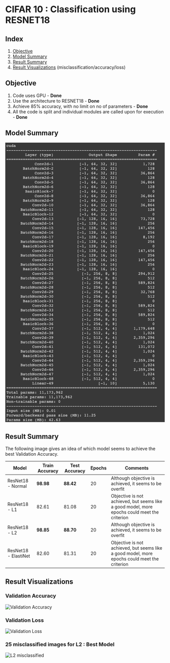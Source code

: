 
# CIFAR 10 : Classification using RESNET18

## Index  
1. [Objective](#objective)  
2. [Model Summary](#model-summary)
3. [Result Summary](#result-summary)
4. [Result Visualizations](#result-visualizations) (misclassification/accuracy/loss)

## Objective   
1. Code uses GPU - **Done**  
2. Use the architecture to RESNET18 - **Done**  
3. Achieve 85% accuracy, with no limit on no of parameters - **Done**   
4. All the code is split and individual modules are called upon for execution - **Done**    

## Model Summary  

![Model Summary](./images/Model_Summary.png)

## Result Summary

The following image gives an idea of which model seems to achieve the best Validation Accuracy.


| Model | Train Accuracy | Test Accuracy | Epochs | Comments |
| --- | --- | --- | --- | --- |
| ResNet18 - Normal | **98.98** | **88.42** | 20 | Although objective is achieved, it seems to be overfit |
| ResNet18 - L1 | 82.61| 81.08 | 20 | Objective is not achieved, but seems like a good model, more epochs could meet the criterion |
| ResNet18 - L2 | **98.85** | **88.70** | 20 | Although objective is achieved, it seems to be overfit |
| ResNet18 - ElastiNet | 82.60 | 81.31 | 20 | Objective is not achieved, but seems like a good model, more epochs could meet the criterion |

## Result Visualizations

### Validation Accuracy   
![Validation Accuracy](./images/Validation_Accuracy.png)

### Validation Loss  
![Validation Loss](./images/Validation_Loss.png)

### 25 misclassified images for L2 : Best Model  
![L2 misclassified](./images/Val_L2_Misclassification.png)

